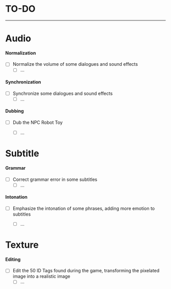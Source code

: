 # TO-DO

___

# Audio

#### Normalization
- [ ] Normalize the volume of some dialogues and sound effects
    - [ ] ...

#### Synchronization
- [ ] Synchronize some dialogues and sound effects
    - [ ] ...

#### Dubbing
- [ ] Dub the NPC Robot Toy
    - [ ] ...



# Subtitle

#### Grammar
- [ ] Correct grammar error in some subtitles
    - [ ] ...

#### Intonation
- [ ] Emphasize the intonation of some phrases, adding more emotion to subtitles
    - [ ] ...



# Texture

#### Editing
- [ ] Edit the 50 ID Tags found during the game, transforming the pixelated image into a realistic image
    - [ ] ...